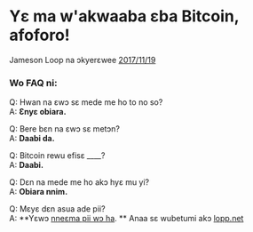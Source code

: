 # Yɛ ma w'akwaaba ɛba Bitcoin, afoforo!

Jameson Loop na ɔkyerɛwee [2017/11/19](https://twitter.com/lopp/status/932350908461133825)

<LanguageDropdown/>

### Wo FAQ ni:

Q: Hwan na ɛwɔ sɛ mede me ho to no so?                    
A: **Ɛnyɛ obiara.**

Q: Bere bɛn na ɛwɔ sɛ metɔn?                                      
A: **Daabi da.**

Q: Bitcoin rewu efisɛ ____?                                          
A: **Daabi.**


Q: Dɛn na mede me ho akɔ hyɛ mu yi?                         
A: **Obiara nnim.**

Q: Mɛyɛ dɛn asua ade pii?                                             
A:  **Yɛwɔ [nneɛma pii wɔ ha](/int/en/translations/). ** Anaa sɛ wubetumi akɔ [lopp.net](https://www.lopp.net/bitcoin-information.html)

